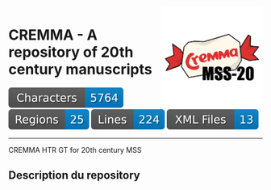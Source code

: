 <img src="./cremma_mss-20.png" width="200" align=right>

CREMMA - A repository of 20th century manuscripts
=================================================

![characters badge](badges/characters.svg) ![regions badge](badges/regions.svg) ![lines badge](badges/lines.svg) ![files badge](badges/files.svg) 

--- 


CREMMA HTR GT for 20th century MSS

## Description du repository

